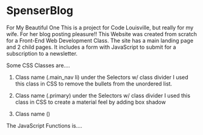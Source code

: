 # SpenserBlog
For My Beautiful One
This is a project for Code Louisville, but really for my wife. 
For her blog posting pleasure!!
This Website was created from scratch for a Front-End Web Development Class. The site has a main landing page and 2 child pages. It includes a form with JavaScript to submit for a subscription to a newsletter. 

Some CSS Classes are....
1. Class name (.main_nav li) under the Selectors w/ class divider
I used this class in CSS to remove the bullets from the unordered list.

2. Class name (.primary) under the Selectors w/ class divider
I used this class in CSS to create a material feel by adding box shadow

3. Class name ()

The JavaScript Functions is....

